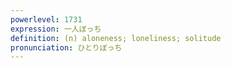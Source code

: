 ```yaml
---
powerlevel: 1731
expression: 一人ぼっち
definition: (n) aloneness; loneliness; solitude
pronunciation: ひとりぼっち
---
```

